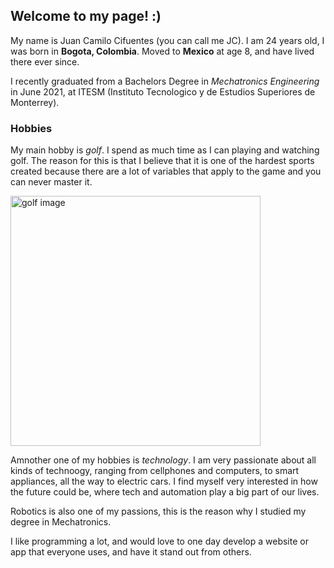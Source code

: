 ## Welcome to my page! :)

My name is Juan Camilo Cifuentes (you can call me JC). I am 24 years old, I was born in **Bogota, Colombia**. Moved to **Mexico** at age 8, and have lived there ever since.

I recently graduated from a Bachelors Degree in _Mechatronics Engineering_ in June 2021, at ITESM (Instituto Tecnologico y de Estudios Superiores de Monterrey). 

### Hobbies

My main hobby is *golf*. I spend as much time as I can playing and watching golf. The reason for this is that I believe that it is one of the hardest sports created because there are a lot of variables that apply to the game and you can never master it. 

<img src="https://user-images.githubusercontent.com/15177461/149040541-e5d3df43-5d21-4a22-a273-011f37222e40.JPG" alt="golf image" width="400"/>


Amnother one of my hobbies is *technology*. I am very passionate about all kinds of technoogy, ranging from cellphones and computers, to smart appliances, all the way to electric cars. I find myself very interested in how the future could be, where tech and automation play a big part of our lives. 

Robotics is also one of my passions, this is the reason why I studied my degree in Mechatronics. 

I like programming a lot, and would love to one day develop a website or app that everyone uses, and have it stand out from others.


